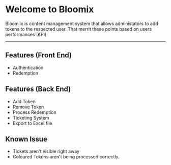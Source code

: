 # Welcome to Bloomix
Bloomiix is content management system that allows administators to add tokens to the respected user. That merrit these points based on users performances (KPI)

---

## Features (Front End)

- Authentication
- Redemption

## Features (Back End)

- Add Token
- Remove Token
- Process Redemption
- Ticketing System
- Export to Excel file

## Known Issue

- Tickets aren't visible right away
- Coloured Tokens aren't being processed correctly.

